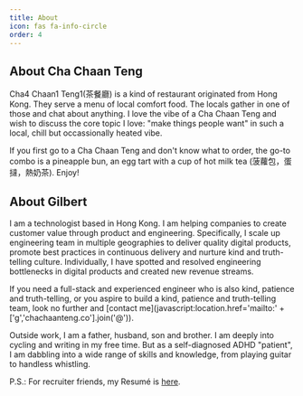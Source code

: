 ```yaml
---
title: About
icon: fas fa-info-circle
order: 4
---
```

## About Cha Chaan Teng

Cha4 Chaan1 Teng1(茶餐廳) is a kind of restaurant originated from Hong Kong. They serve a menu of local comfort food. The locals gather in one of those and chat about anything. I love the vibe of a Cha Chaan Teng and wish to discuss the core topic I love: "make things people want" in such a local, chill but occassionally heated vibe.

If you first go to a Cha Chaan Teng and don't know what to order, the go-to combo is a pineapple bun, an egg tart with a cup of hot milk tea (菠蘿包，蛋撻，熱奶茶). Enjoy!

## About Gilbert

I am a technologist based in Hong Kong. I am helping companies to create customer value through product and engineering. Specifically, I scale up engineering team in multiple geographies to deliver quality digital products, promote best practices in continuous delivery and nurture kind and truth-telling culture. Individually, I have spotted and resolved engineering bottlenecks in digital products and created new revenue streams.

If you need a full-stack and experienced engineer who is also kind, patience and truth-telling, or you aspire to build a kind, patience and truth-telling team, look no further and [contact me](javascript:location.href='mailto:' + ['g','chachaanteng.co'].join('@')).

Outside work, I am a father, husband, son and brother. I am deeply into cycling and writing in my free time. But as a self-diagnosed ADHD "patient", I am dabbling into a wide range of skills and knowledge, from playing guitar to handless whistling.

P.S.: For recruiter friends, my Resumé is [here](https://docs.google.com/document/d/1xhTVir1HQEr45H-PrzaBKdg5FU6EVD2rPX3wzGnp6sg/edit?usp=sharing).